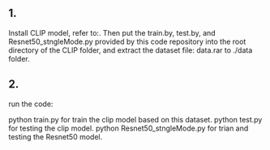 ## 1.
Install CLIP model, refer to:. Then put the train.by, test.by, and Resnet50_stngleMode.py provided by this code repository into the root directory of the CLIP folder, and extract the dataset file: data.rar to ./data folder.

## 2.
run the code:

python train.py for train the clip model based on this dataset.
python test.py for testing the clip model.
python Resnet50_stngleMode.py for trian and testing the Resnet50 model.

